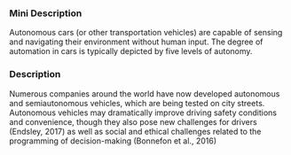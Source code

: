 ### Mini Description

Autonomous cars (or other transportation vehicles) are capable of sensing and navigating their environment without human input. The degree of automation in cars is typically depicted by five levels of autonomy.

### Description

 Numerous companies around the world have now developed autonomous and semiautonomous vehicles, which are being tested on city streets. Autonomous vehicles may dramatically improve driving safety conditions and convenience, though they also pose new challenges for drivers (Endsley, 2017) as well as social and ethical challenges related to the programming of decision-making (Bonnefon et al., 2016)
